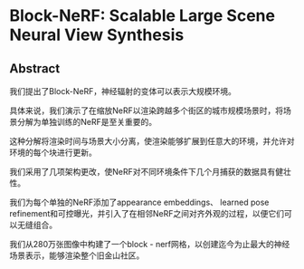 # Block-NeRF: Scalable Large Scene Neural View Synthesis

## Abstract
我们提出了Block-NeRF，神经辐射的变体可以表示大规模环境。

具体来说，我们演示了在缩放NeRF以渲染跨越多个街区的城市规模场景时，将场景分解为单独训练的NeRF是至关重要的。

这种分解将渲染时间与场景大小分离，使渲染能够扩展到任意大的环境，并允许对环境的每个块进行更新。

我们采用了几项架构更改，使NeRF对不同环境条件下几个月捕获的数据具有健壮性。

我们为每个单独的NeRF添加了appearance embeddings、 learned pose refinement和可控曝光，并引入了在相邻NeRF之间对齐外观的过程，以便它们可以无缝组合。

我们从280万张图像中构建了一个block - nerf网格，以创建迄今为止最大的神经场景表示，能够渲染整个旧金山社区。

